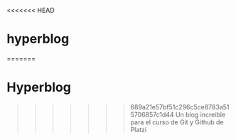 <<<<<<< HEAD
# hyperblog
=======
# Hyperblog
>>>>>>> 689a21e57bf51c296c5ce8783a515706857c1d44
Un blog increible para el curso de Git y Github de Platzi
